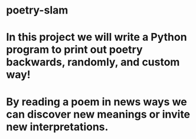 # poetry-slam
# In this project we will write a Python program to print out poetry backwards, randomly, and custom way! 
# By reading a poem in news ways we can discover new meanings or invite new interpretations.

